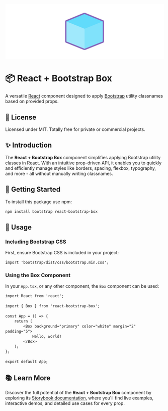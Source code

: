 ![React + Bootstrap Box](https://raw.githubusercontent.com/andrewdyer/andrewdyer/refs/heads/main/assets/images/covers/react-bootstrap-box.png)

# 📦 React + Bootstrap Box

A versatile [React](https://react.dev/) component designed to apply [Bootstrap](https://getbootstrap.com/) utility classnames based on provided props.

## 📄 License

Licensed under MIT. Totally free for private or commercial projects.

## ✨ Introduction

The **React + Bootstrap Box** component simplifies applying Bootstrap utility classes in React. With an intuitive prop-driven API, it enables you to quickly and efficiently manage styles like borders, spacing, flexbox, typography, and more - all without manually writing classnames.

## 🚀 Getting Started

To install this package use npm:

```bash
npm install bootstrap react-bootstrap-box
```

## 📖 Usage

### Including Bootstrap CSS

First, ensure Bootstrap CSS is included in your project:

```tsx
import 'bootstrap/dist/css/bootstrap.min.css';
```

### Using the Box Component

In your `App.tsx`, or any other component, the `Box` component can be used:

```tsx
import React from 'react';

import { Box } from 'react-bootstrap-box';

const App = () => {
    return (
        <Box background="primary" color="white" margin="2" padding="5">
            Hello, world!
        </Box>
    );
};

export default App;
```

## 📚 Learn More

Discover the full potential of the **React + Bootstrap Box** component by exploring its [Storybook documentation](https://box.andrewdyer.rocks/), where you'll find live examples, interactive demos, and detailed use cases for every prop.
